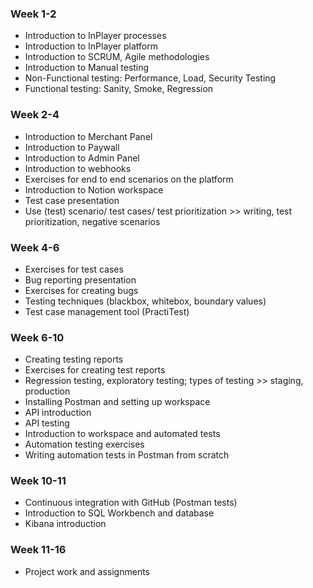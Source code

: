 ### ****Week 1-2****

- Introduction to InPlayer processes
- Introduction to InPlayer platform
- Introduction to SCRUM, Agile methodologies
- Introduction to Manual testing
- Non-Functional testing: Performance, Load, Security Testing
- Functional testing: Sanity, Smoke, Regression

### ****Week 2-4****

- Introduction to Merchant Panel
- Introduction to Paywall
- Introduction to Admin Panel
- Introduction to webhooks
- Exercises for end to end scenarios on the platform
- Introduction to Notion workspace
- Test case presentation
- Use (test) scenario/ test cases/ test prioritization >> writing, test prioritization, negative scenarios

### ****Week 4-6****

- Exercises for test cases
- Bug reporting presentation
- Exercises for creating bugs
- Testing techniques (blackbox, whitebox, boundary values)
- Test case management tool (PractiTest)

### ****Week 6-10****

- Creating testing reports
- Exercises for creating test reports
- Regression testing, exploratory testing; types of testing >> staging, production
- Installing Postman and setting up workspace
- API introduction
- API testing
- Introduction to workspace and automated tests
- Automation testing exercises
- Writing automation tests in Postman from scratch

### ****Week 10-11****

- Continuous integration with GitHub (Postman tests)
- Introduction to SQL Workbench and database
- Kibana introduction

### ****Week 11-16****

- Project work and assignments

